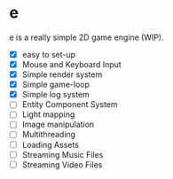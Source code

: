 # e
e is a really simple 2D game engine (WIP). 

- [x] easy to set-up
- [x] Mouse and Keyboard Input
- [x] Simple render system
- [x] Simple game-loop
- [x] Simple log system
- [ ] Entity Component System
- [ ] Light mapping
- [ ] Image manipulation
- [ ] Multithreading
- [ ] Loading Assets
- [ ] Streaming Music Files
- [ ] Streaming Video Files

